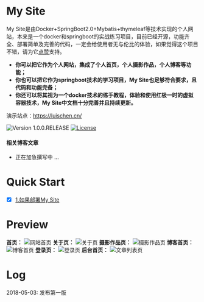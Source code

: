 # My Site

My Site是由Docker+SpringBoot2.0+Mybatis+thymeleaf等技术实现的个人网站，本来是一个docker和springboot的实战练习项目，目前已经开源，功能齐全、部署简单及完善的代码，一定会给使用者无与伦比的体验，如果觉得这个项目不错，请为它[点赞](https://github.com/WinterChenS/my-site)支持。

- **你可以把它作为个人网站，集成了个人首页，个人摄影作品，个人博客等功能；**
- **你也可以把它作为springboot技术的学习项目，My Site也足够符合要求，且代码和功能完备；**
- **你还可以将其视为一个docker技术的练手教程，体验和使用红极一时的虚拟容器技术，My Site中文档十分完善并且持续更新。**

演示站点：https://luischen.cn/

![Version 1.0.0.RELEASE](https://img.shields.io/badge/version-1.0.0-yellow.svg)
[![License](https://img.shields.io/badge/license-apache-blue.svg)](https://github.com/ZHENFENG13/My-Blog/blob/master/LICENSE)

#### 相关博客文章

* 正在加急撰写中 ...

# Quick Start

* [x] [1.如果部署My Site](https://github.com/WinterChenS/my-site/wiki/%E5%A6%82%E6%9E%9C%E9%83%A8%E7%BD%B2My-Site)


# Preview

**首页：**
![网站首页](http://ozlpw4ja9.bkt.clouddn.com/upload/2018/05/34r61k4db0haqophuekki29fpd.png)
**关于页：**
![关于页](http://ozlpw4ja9.bkt.clouddn.com/upload/2018/05/4lf8mj32v6h82ok4nrh2pqud3n.png)
**摄影作品页：**
![摄影作品页](http://ozlpw4ja9.bkt.clouddn.com/upload/2018/05/ohi840cle0hh1omjmcngus7vvs.png)
**博客首页：**
![博客首页](http://ozlpw4ja9.bkt.clouddn.com/upload/2018/05/3qj8h7039mj7vpfcic7116bptq.png)
**登录页：**
![登录页](http://ozlpw4ja9.bkt.clouddn.com/upload/2018/05/tqad8k3tisi01qjtrv47k5nso4.png)
**后台首页：**
![文章列表页](http://ozlpw4ja9.bkt.clouddn.com/upload/2018/05/0cgj75a9muia1rhvu8g32bc6dj.png)


# Log

2018-05-03: 发布第一版
